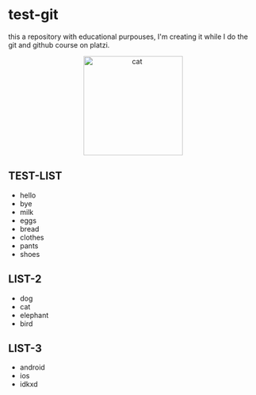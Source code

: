 # test-git
this a repository with educational purpouses, I'm creating it while I do the git and github course on platzi.

<div style="text-align: center;">
<a href="https://www.twitch.tv/darckronoz/" > <img src="https://i.scdn.co/image/ab6761610000e5ebebb79d498039e43123293004" alt="cat" width=200px /></a>
</div>

## TEST-LIST
* hello
* bye
* milk
* eggs
* bread
* clothes
* pants
* shoes

## LIST-2
* dog
* cat
* elephant
* bird

## LIST-3
* android
* ios
* idkxd
